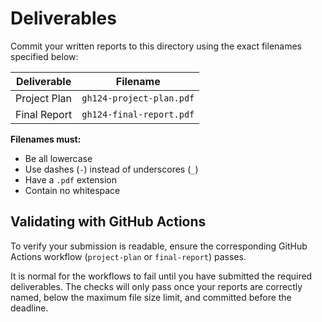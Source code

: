 # Deliverables

Commit your written reports to this directory using the exact filenames specified below:

| Deliverable     | Filename                          |
|-----------------|-----------------------------------|
| Project Plan    | `gh124-project-plan.pdf`     |
| Final Report    | `gh124-final-report.pdf`     |

**Filenames must:**
- Be all lowercase  
- Use dashes (`-`) instead of underscores (`_`)  
- Have a `.pdf` extension  
- Contain no whitespace

## Validating with GitHub Actions

To verify your submission is readable, ensure the corresponding GitHub Actions workflow (`project-plan` or `final-report`) passes.

It is normal for the workflows to fail until you have submitted the required deliverables. The checks will only pass once your reports are correctly named, below the maximum file size limit, and committed before the deadline.
